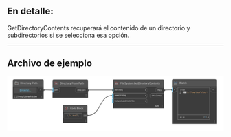## En detalle:
GetDirectoryContents recuperará el contenido de un directorio y subdirectorios si se selecciona esa opción.
___
## Archivo de ejemplo

![GetDirectoryContents](./DSCore.IO.FileSystem.GetDirectoryContents_img.jpg)

